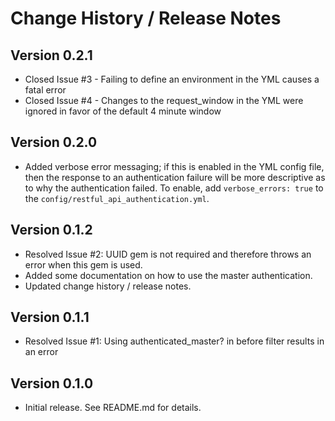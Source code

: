 # Change History / Release Notes

## Version 0.2.1

* Closed Issue #3 - Failing to define an environment in the YML causes a fatal error
* Closed Issue #4 - Changes to the request_window in the YML were ignored in favor of the default 4 minute window

## Version 0.2.0

* Added verbose error messaging; if this is enabled in the YML config file, then the response to an authentication failure will be more descriptive as to why the authentication failed. To enable, add `verbose_errors: true` to the `config/restful_api_authentication.yml`.

## Version 0.1.2

* Resolved Issue #2: UUID gem is not required and therefore throws an error when this gem is used.
* Added some documentation on how to use the master authentication.
* Updated change history / release notes.

## Version 0.1.1

* Resolved Issue #1: Using authenticated_master? in before filter results in an error

## Version 0.1.0

* Initial release. See README.md for details.